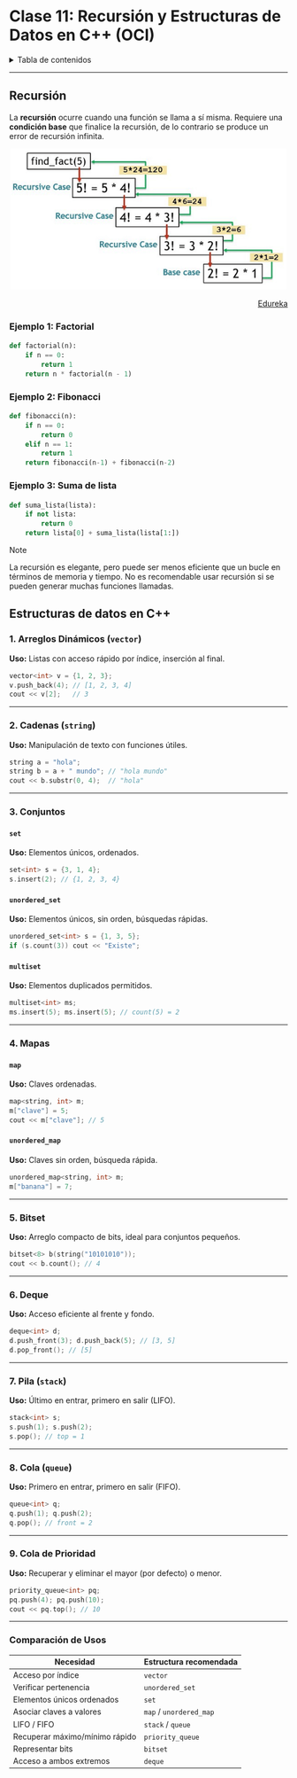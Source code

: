 # Clase 11: Recursión y Estructuras de Datos en C++ (OCI) <!-- omit from toc -->

<details> 
  <summary>Tabla de contenidos</summary>

- [Recursión](#recursión)
  - [Ejemplo 1: Factorial](#ejemplo-1-factorial)
  - [Ejemplo 2: Fibonacci](#ejemplo-2-fibonacci)
  - [Ejemplo 3: Suma de lista](#ejemplo-3-suma-de-lista)
- [Estructuras de datos en C++](#estructuras-de-datos-en-c)
  - [1. Arreglos Dinámicos (`vector`)](#1-arreglos-dinámicos-vector)
  - [2. Cadenas (`string`)](#2-cadenas-string)
  - [3. Conjuntos](#3-conjuntos)
    - [`set`](#set)
    - [`unordered_set`](#unordered_set)
    - [`multiset`](#multiset)
  - [4. Mapas](#4-mapas)
    - [`map`](#map)
    - [`unordered_map`](#unordered_map)
  - [5. Bitset](#5-bitset)
  - [6. Deque](#6-deque)
  - [7. Pila (`stack`)](#7-pila-stack)
  - [8. Cola (`queue`)](#8-cola-queue)
  - [9. Cola de Prioridad](#9-cola-de-prioridad)
  - [Comparación de Usos](#comparación-de-usos)

</details> 

---

## Recursión

La **recursión** ocurre cuando una función se llama a sí misma.
Requiere una **condición base** que finalice la recursión, de lo contrario se produce un error de recursión infinita.

<div align="center">
    <p>
        <img src="img/recursion.png" width="500px" alt="Ejemplo visual de recursión">
    </p>
</div>
<div align="right">
    <a href="https://www.edureka.co/blog/recursion-in-python/">Edureka</a>
</div>

### Ejemplo 1: Factorial
```python
def factorial(n):
    if n == 0:
        return 1
    return n * factorial(n - 1)
```

### Ejemplo 2: Fibonacci
```python
def fibonacci(n):
    if n == 0:
        return 0
    elif n == 1:
        return 1
    return fibonacci(n-1) + fibonacci(n-2)
```

### Ejemplo 3: Suma de lista
```python
def suma_lista(lista):
    if not lista:
        return 0
    return lista[0] + suma_lista(lista[1:])
```

> [!NOTE]
> La recursión es elegante, pero puede ser menos eficiente que un bucle en términos de memoria y tiempo. No es recomendable usar recursión si se pueden generar muchas funciones llamadas.


## Estructuras de datos en C++

### 1. Arreglos Dinámicos (`vector`)

**Uso:** Listas con acceso rápido por índice, inserción al final.

```cpp
vector<int> v = {1, 2, 3};
v.push_back(4); // [1, 2, 3, 4]
cout << v[2];   // 3
```

---

### 2. Cadenas (`string`)

**Uso:** Manipulación de texto con funciones útiles.

```cpp
string a = "hola";
string b = a + " mundo"; // "hola mundo"
cout << b.substr(0, 4);  // "hola"
```

---

### 3. Conjuntos

#### `set`
**Uso:** Elementos únicos, ordenados.

```cpp
set<int> s = {3, 1, 4};
s.insert(2); // {1, 2, 3, 4}
```

#### `unordered_set`
**Uso:** Elementos únicos, sin orden, búsquedas rápidas.

```cpp
unordered_set<int> s = {1, 3, 5};
if (s.count(3)) cout << "Existe";
```

#### `multiset`
**Uso:** Elementos duplicados permitidos.

```cpp
multiset<int> ms;
ms.insert(5); ms.insert(5); // count(5) = 2
```

---

### 4. Mapas

#### `map`
**Uso:** Claves ordenadas.

```cpp
map<string, int> m;
m["clave"] = 5;
cout << m["clave"]; // 5
```

#### `unordered_map`

**Uso:** Claves sin orden, búsqueda rápida.

```cpp
unordered_map<string, int> m;
m["banana"] = 7;
```

---

### 5. Bitset

**Uso:** Arreglo compacto de bits, ideal para conjuntos pequeños.

```cpp
bitset<8> b(string("10101010"));
cout << b.count(); // 4
```

---

### 6. Deque

**Uso:** Acceso eficiente al frente y fondo.

```cpp
deque<int> d;
d.push_front(3); d.push_back(5); // [3, 5]
d.pop_front(); // [5]
```

---

### 7. Pila (`stack`)

**Uso:** Último en entrar, primero en salir (LIFO).

```cpp
stack<int> s;
s.push(1); s.push(2);
s.pop(); // top = 1
```

---

### 8. Cola (`queue`)

**Uso:** Primero en entrar, primero en salir (FIFO).

```cpp
queue<int> q;
q.push(1); q.push(2);
q.pop(); // front = 2
```

---

### 9. Cola de Prioridad

**Uso:** Recuperar y eliminar el mayor (por defecto) o menor.

```cpp
priority_queue<int> pq;
pq.push(4); pq.push(10);
cout << pq.top(); // 10
```

---

### Comparación de Usos

| Necesidad                        | Estructura recomendada        |
|----------------------------------|-------------------------------|
| Acceso por índice                | `vector`                      |
| Verificar pertenencia            | `unordered_set`              |
| Elementos únicos ordenados       | `set`                         |
| Asociar claves a valores         | `map` / `unordered_map`      |
| LIFO / FIFO                      | `stack` / `queue`            |
| Recuperar máximo/mínimo rápido  | `priority_queue`             |
| Representar bits                 | `bitset`                      |
| Acceso a ambos extremos          | `deque`                       |

